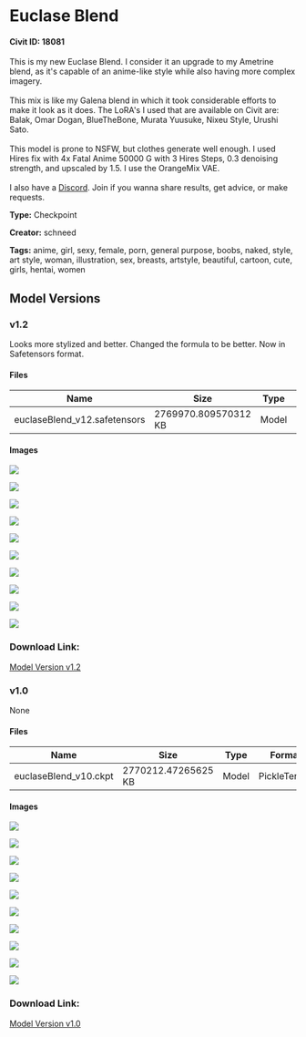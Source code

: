 # Euclase Blend

#### Civit ID: 18081

<p>This is my new Euclase Blend. I consider it an upgrade to my Ametrine blend, as it's capable of an anime-like style while also having more complex imagery. <br /><br />This mix is like my Galena blend in which it took considerable efforts to make it look as it does. The LoRA's I used that are available on Civit are: Balak, Omar Dogan, BlueTheBone, Murata Yuusuke, Nixeu Style, Urushi Sato.<br /><br />This model is prone to NSFW, but clothes generate well enough. I used Hires fix with 4x Fatal Anime 50000 G with 3 Hires Steps, 0.3 denoising strength, and upscaled by 1.5. I use the OrangeMix VAE.<br /><br />I also have a <a target="_blank" rel="ugc" href="https://discord.gg/g9xv69mAeB">Discord</a>. Join if you wanna share results, get advice, or make requests.</p>

**Type:** Checkpoint

**Creator:** schneed

**Tags:** anime, girl, sexy, female, porn, general purpose, boobs, naked, style, art style, woman, illustration, sex, breasts, artstyle, beautiful, cartoon, cute, girls, hentai, women

## Model Versions

### v1.2

<p>Looks more stylized and better. Changed the formula to be better. Now in Safetensors format.</p>

#### Files

| Name | Size | Type | Format | Download Url | AutoV1 | AutoV2 | SHA256 | CRC32 | BLAKE3 |
| --- | --- | --- | --- | --- | --- | --- | --- | --- | --- |
| euclaseBlend_v12.safetensors | 2769970.809570312 KB | Model | SafeTensor | https://civitai.com/api/download/models/23324 | 085767B0 | F725CDF24B | F725CDF24B99EBC9BC3BB02F8217E626E9735CFA36FFE7F2056844C9BDF7A121 | B5CFCAAF | 6503ED63A128FBC5209FA200C0CF227413A5AA036B6EE743CE69734FEBD01A1A |

#### Images

<p><img src="https://image.civitai.com/xG1nkqKTMzGDvpLrqFT7WA/27fb5bb4-0e43-489b-d794-a62bd92b5e00/width=450/253009.jpeg" /></p>

<p><img src="https://image.civitai.com/xG1nkqKTMzGDvpLrqFT7WA/fd40a0b5-83fb-40c7-d0f7-06d41e34ef00/width=450/253008.jpeg" /></p>

<p><img src="https://image.civitai.com/xG1nkqKTMzGDvpLrqFT7WA/8be26fe8-3dfb-4484-d385-f6babe2ea500/width=450/253007.jpeg" /></p>

<p><img src="https://image.civitai.com/xG1nkqKTMzGDvpLrqFT7WA/fd424108-a40c-4901-7fd5-e017b7934900/width=450/253006.jpeg" /></p>

<p><img src="https://image.civitai.com/xG1nkqKTMzGDvpLrqFT7WA/26091d52-e317-48ba-5848-4e30baf82300/width=450/253005.jpeg" /></p>

<p><img src="https://image.civitai.com/xG1nkqKTMzGDvpLrqFT7WA/99036f85-0b01-4e20-7bae-b3e737178a00/width=450/253004.jpeg" /></p>

<p><img src="https://image.civitai.com/xG1nkqKTMzGDvpLrqFT7WA/d7ef380f-2378-45fc-1395-21a991d41f00/width=450/253003.jpeg" /></p>

<p><img src="https://image.civitai.com/xG1nkqKTMzGDvpLrqFT7WA/0adc6a8a-126d-4931-d81c-859ccd123c00/width=450/253002.jpeg" /></p>

<p><img src="https://image.civitai.com/xG1nkqKTMzGDvpLrqFT7WA/0db7a856-7466-4556-2624-cf6366fc4b00/width=450/253001.jpeg" /></p>

<p><img src="https://image.civitai.com/xG1nkqKTMzGDvpLrqFT7WA/cb9f2dd7-d03f-41b5-1d6e-b28abb50e200/width=450/253000.jpeg" /></p>

### Download Link:

[Model Version v1.2](https://civitai.com/api/download/models/23324)

### v1.0

None

#### Files

| Name | Size | Type | Format | Download Url | AutoV1 | AutoV2 | SHA256 | CRC32 | BLAKE3 |
| --- | --- | --- | --- | --- | --- | --- | --- | --- | --- |
| euclaseBlend_v10.ckpt | 2770212.47265625 KB | Model | PickleTensor | https://civitai.com/api/download/models/21380 | D73D051E | EE668094A2 | EE668094A25C8F1B025B86E3A207A4D0552BB111753CC9F2F0BBF53093FE3B6F | E3E2E642 | 4049C426796357905C4406DE8686EA0879FEDD3E75A9C2BB74C07974941FAAA7 |

#### Images

<p><img src="https://image.civitai.com/xG1nkqKTMzGDvpLrqFT7WA/64268cf9-0ef4-43c1-860a-a0650af14c00/width=450/226980.jpeg" /></p>

<p><img src="https://image.civitai.com/xG1nkqKTMzGDvpLrqFT7WA/5ca786aa-98fb-4407-fed7-145f5a16c600/width=450/226989.jpeg" /></p>

<p><img src="https://image.civitai.com/xG1nkqKTMzGDvpLrqFT7WA/c86b5ef5-5724-4d38-def0-d3541545d800/width=450/226988.jpeg" /></p>

<p><img src="https://image.civitai.com/xG1nkqKTMzGDvpLrqFT7WA/efcf7570-6922-4cbb-037d-53f03d3e9b00/width=450/226987.jpeg" /></p>

<p><img src="https://image.civitai.com/xG1nkqKTMzGDvpLrqFT7WA/e94e2414-0507-4011-25de-2945ff8dfe00/width=450/226986.jpeg" /></p>

<p><img src="https://image.civitai.com/xG1nkqKTMzGDvpLrqFT7WA/299bef92-7470-43e0-5cb5-3f46cf9bd700/width=450/226985.jpeg" /></p>

<p><img src="https://image.civitai.com/xG1nkqKTMzGDvpLrqFT7WA/e8a07119-a505-4a24-2f03-087e42f24500/width=450/226984.jpeg" /></p>

<p><img src="https://image.civitai.com/xG1nkqKTMzGDvpLrqFT7WA/753c7719-4697-44a2-2426-40a70263c200/width=450/226983.jpeg" /></p>

<p><img src="https://image.civitai.com/xG1nkqKTMzGDvpLrqFT7WA/0bb6fc85-96f7-46e1-15cf-e14588c31e00/width=450/226982.jpeg" /></p>

<p><img src="https://image.civitai.com/xG1nkqKTMzGDvpLrqFT7WA/a0f0855a-e6ec-4456-2ced-2585945e9400/width=450/226981.jpeg" /></p>

### Download Link:

[Model Version v1.0](https://civitai.com/api/download/models/21380)

